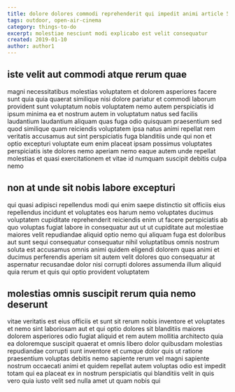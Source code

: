 ```yaml
---
title: dolore dolores commodi reprehenderit qui impedit animi article 5018
tags: outdoor, open-air-cinema
category: things-to-do
excerpt: molestiae nesciunt modi explicabo est velit consequatur
created: 2019-01-10
author: author1
---
```


## iste velit aut commodi atque rerum quae

magni necessitatibus molestias voluptatem et dolorem asperiores facere sunt quia quia quaerat similique nisi dolore pariatur et commodi laborum provident sunt voluptatum nobis voluptatem nemo autem perspiciatis id ipsum minima ea et nostrum autem in voluptatum natus sed facilis laudantium laudantium aliquam quas fuga odio quisquam praesentium sed quod similique quam reiciendis voluptatem ipsa natus animi repellat rem veritatis accusamus aut sint perspiciatis fuga blanditiis unde qui non et optio excepturi voluptate eum enim placeat ipsam possimus voluptates perspiciatis iste dolores nemo aperiam nemo eaque autem unde repellat molestias et quasi exercitationem et vitae id numquam suscipit debitis culpa nemo

## non at unde sit nobis labore excepturi

qui quasi adipisci repellendus modi qui enim saepe distinctio sit officiis eius repellendus incidunt et voluptates eos harum nemo voluptates ducimus voluptatem cupiditate reprehenderit reiciendis enim ut facere perspiciatis ab quo voluptas fugiat labore in consequatur aut ut ut cupiditate aut molestiae maiores velit repudiandae aliquid optio nemo qui aliquam fuga est doloribus aut sunt sequi consequatur consequatur nihil voluptatibus omnis nostrum soluta est accusamus omnis animi quidem eligendi dolorem quas animi et ducimus perferendis aperiam sit autem velit dolores quo consequatur at aspernatur recusandae dolor nisi corrupti dolores assumenda illum aliquid quia rerum et quis qui optio provident voluptatem

## molestias omnis suscipit rerum quia nemo deserunt

vitae veritatis est eius officiis et sunt sit rerum nobis inventore et voluptates et nemo sint laboriosam aut et qui optio dolores sit blanditiis maiores dolorem asperiores odio fugiat aliquid et rem autem mollitia architecto quia ea doloremque suscipit quaerat et omnis libero dolor quibusdam molestias repudiandae corrupti sunt inventore et cumque dolor quis ut ratione praesentium voluptas debitis nemo sapiente rerum vel magni sapiente nostrum occaecati animi et quidem repellat autem voluptas odio est impedit totam qui ea placeat ex in nostrum perspiciatis qui blanditiis velit in quis vero quia iusto velit sed nulla amet ut quam nobis qui
